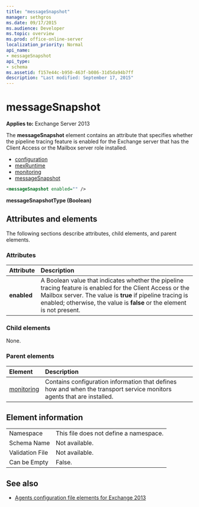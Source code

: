 ```yaml
---
title: "messageSnapshot"
manager: sethgros
ms.date: 09/17/2015
ms.audience: Developer
ms.topic: overview
ms.prod: office-online-server
localization_priority: Normal
api_name:
- messageSnapshot
api_type:
- schema
ms.assetid: f157e44c-b950-463f-b086-31d5da94b7ff
description: "Last modified: September 17, 2015"
---
```


# messageSnapshot

**Applies to:** Exchange Server 2013
  
The **messageSnapshot** element contains an attribute that specifies whether the pipeline tracing feature is enabled for the Exchange server that has the Client Access or the Mailbox server role installed. 
  
- [configuration](configuration.md)  
- [mexRuntime](mexruntime.md) 
- [monitoring](monitoring.md) 
- [messageSnapshot](messagesnapshot.md)
  
```XML
<messageSnapshot enabled="" />
```

**messageSnapshotType (Boolean)**

## Attributes and elements

The following sections describe attributes, child elements, and parent elements.
  
### Attributes

|**Attribute**|**Description**|
|:-----|:-----|
|**enabled** <br/> |A Boolean value that indicates whether the pipeline tracing feature is enabled for the Client Access or the Mailbox server. The value is **true** if pipeline tracing is enabled; otherwise, the value is **false** or the element is not present.  <br/> |
   
### Child elements

None.
  
### Parent elements

|**Element**|**Description**|
|:-----|:-----|
|[monitoring](monitoring.md) <br/> |Contains configuration information that defines how and when the transport service monitors agents that are installed.  <br/> |
   
## Element information

|||
|:-----|:-----|
|Namespace  <br/> |This file does not define a namespace.  <br/> |
|Schema Name  <br/> |Not available.  <br/> |
|Validation File  <br/> |Not available.  <br/> |
|Can be Empty  <br/> |False.  <br/> |
   
## See also

- [Agents configuration file elements for Exchange 2013](agents-configuration-file-elements-for-exchange-2013.md)

